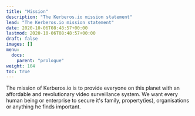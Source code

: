 ```yaml
---
title: "Mission"
description: "The Kerberos.io mission statement"
lead: "The Kerberos.io mission statement"
date: 2020-10-06T08:48:57+00:00
lastmod: 2020-10-06T08:48:57+00:00
draft: false
images: []
menu:
  docs:
    parent: "prologue"
weight: 104
toc: true
---
```


The mission of Kerberos.io is to provide everyone on this planet with an affordable and revolutionary video surveillance system. We want every human being or enterprise to secure it's family, property(ies), organisations or anything he finds important.
